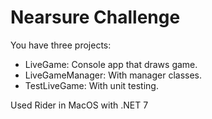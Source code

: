 # Nearsure Challenge

You have three projects:
- LiveGame: Console app that draws game.
- LiveGameManager: With manager classes.
- TestLiveGame: With unit testing.

Used Rider in MacOS with .NET 7